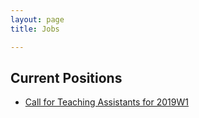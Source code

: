 ```yaml
---
layout: page
title: Jobs

---
```


## Current Positions
- [Call for Teaching Assistants for 2019W1](https://ubc.ca1.qualtrics.com/jfe/form/SV_54EWkqn79DYHbCt)

